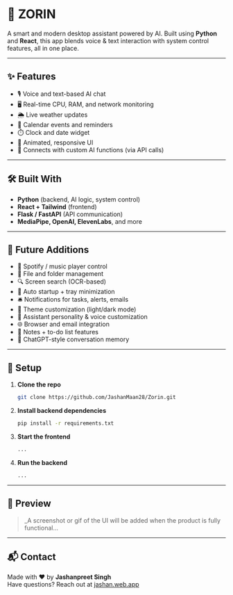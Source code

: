 # 🧠 ZORIN

A smart and modern desktop assistant powered by AI. Built using **Python** and **React**, this app blends voice & text interaction with system control features, all in one place.

---

## ✨ Features

- 🎙️ Voice and text-based AI chat  
- 🖥️ Real-time CPU, RAM, and network monitoring  
- 🌦️ Live weather updates  
- 📅 Calendar events and reminders  
- ⏱️ Clock and date widget  
- 🎨 Animated, responsive UI  
- 🧠 Connects with custom AI functions (via API calls)  

---

## 🛠️ Built With

- **Python** (backend, AI logic, system control)  
- **React + Tailwind** (frontend)  
- **Flask / FastAPI** (API communication)  
- **MediaPipe, OpenAI, ElevenLabs**, and more  

---

## 🔮 Future Additions

- 🎵 Spotify / music player control  
- 📂 File and folder management  
- 🔍 Screen search (OCR-based)  
- 🚀 Auto startup + tray minimization  
- 🛎️ Notifications for tasks, alerts, emails  
- 🎨 Theme customization (light/dark mode)  
- 🤖 Assistant personality & voice customization  
- 🌐 Browser and email integration  
- 📝 Notes + to-do list features  
- 🧠 ChatGPT-style conversation memory  

---

## 🚀 Setup

1. **Clone the repo**
   ```bash
   git clone https://github.com/JashanMaan28/Zorin.git
   ```

2. **Install backend dependencies**
   ```bash
   pip install -r requirements.txt
   ```

3. **Start the frontend**
   ```bash
   ...
   ```

4. **Run the backend**
   ```bash
   ...
   ```

---

## 📸 Preview

> _A screenshot or gif of the UI will be added when the product is fully functional...

---

## 📬 Contact

Made with ❤️ by **Jashanpreet Singh**  
Have questions? Reach out at [jashan.web.app](https://jashan.web.app/)
```
